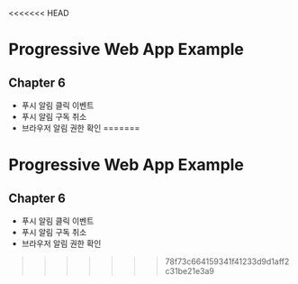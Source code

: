 <<<<<<< HEAD
# Progressive Web App Example

## Chapter 6

- 푸시 알림 클릭 이벤트
- 푸시 알림 구독 취소
- 브라우저 알림 권한 확인
=======
# Progressive Web App Example

## Chapter 6

- 푸시 알림 클릭 이벤트
- 푸시 알림 구독 취소
- 브라우저 알림 권한 확인
>>>>>>> 78f73c664159341f41233d9d1aff2c31be21e3a9
